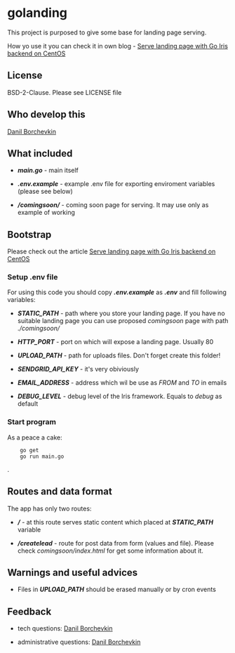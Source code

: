 # golanding

This project is purposed to give some base for landing page serving.

How yo use it you can check it in own blog - [Serve landing page with Go Iris backend on CentOS](http://borchevkin.com/serve-landing-page-with-go/)

## License

BSD-2-Clause. Please see LICENSE file

## Who develop this

[Danil Borchevkin](https://github.com/DanilBorchevkin)

## What included

* ***main.go*** - main itself

* ***.env.example*** - example .env file for exporting enviroment variables (please see below)

* ***/comingsoon/*** - coming soon page for serving. It may use only as example of working

## Bootstrap

Please check out the article [Serve landing page with Go Iris backend on CentOS](http://borchevkin.com/serve-landing-page-with-go/)

### Setup .env file

For using this code you should copy ***.env.example*** as ***.env*** and fill following variables:

* ***STATIC_PATH*** - path where you store your landing page. If you have no suitable landing page you can use proposed *comingsoon* page with path *./comingsoon/*

* ***HTTP_PORT*** - port on which will expose a landing page. Usually 80

* ***UPLOAD_PATH*** - path for uploads files. Don't forget create this folder!

* ***SENDGRID_API_KEY*** - it's very obiviously

* ***EMAIL_ADDRESS*** - address which wil be use as *FROM* and *TO* in emails

* ***DEBUG_LEVEL*** - debug level of the Iris framework. Equals to *debug* as default

### Start program

As a peace a cake:

```shell
    go get
    go run main.go
```
.
## Routes and data format

The app has only two routes:

* ***/*** - at this route serves static content which placed at ***STATIC_PATH*** variable

* ***/createlead*** - route for post data from form (values and file). Please check *comingsoon/index.html* for get some information about it.

## Warnings and useful advices

* Files in ***UPLOAD_PATH*** should be erased manually or by cron events

## Feedback

* tech questions: [Danil Borchevkin](https://github.com/DanilBorchevkin)

* administrative questions: [Danil Borchevkin](https://github.com/DanilBorchevkin)
